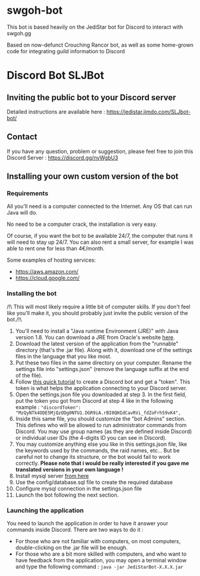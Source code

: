 # swgoh-bot
This bot is based heavily on the JediStar bot for Discord to interact with swgoh.gg

Based on now-defunct Crouching Rancor bot, as well as some home-grown code for integrating guild information to Discord

# Discord Bot SLJBot

## Inviting the public bot to your Discord server

Detailed instructions are available here : https://jedistar.jimdo.com/SLJbot-bot/

## Contact
If you have any question, problem or suggestion, please feel free to join this Discord Server : https://discord.gg/nyWgbU3

## Installing your own custom version of the bot
### Requirements

All you'll need is a computer connected to the Internet. Any OS that can run Java will do.

No need to be a computer crack, the installation is very easy.

Of course, if you want the bot to be available 24/7, the computer that runs it will need to stay up 24/7.
You can also rent a small server, for example I was able to rent one for less than 4€/month.

Some examples of hosting services:
* https://aws.amazon.com/
* https://cloud.google.com/

### Installing the bot
/!\ This will most likely require a little bit of computer skills. If you don't feel like you'll make it, you should probably just invite the public version of the bot./!\

1. You'll need to install a "Java runtime Environment (JRE)" with Java version 1.8. You can download a JRE from Oracle's website [here](http://www.oracle.com/technetwork/java/javase/downloads/jre8-downloads-2133155.html).
2. Download the latest version of the application from the "runnable" directory (that's the .jar file). Along with it, download one of the settings files in the language that you like most.
3. Put these two files in the same directory on your computer. Rename the settings file into "settings.json" (remove the language suffix at the end of the file).
4. Follow [this quick tutorial](https://github.com/reactiflux/discord-irc/wiki/Creating-a-discord-bot-&-getting-a-token) to create a Discord bot and get a "token". This token is what helps the application connecting to your Discord server.
5. Open the settings.json file you downloaded at step 3. In the first field, put the token you got from Discord at step 4 like in the following example : 	`"discordToken": "MzQyNTk4ODE5MjQzODg0NTU1.DGR9iA.rBI0QHIdCavRVi_fdZoFrh59vK4",`
6. Inside this same file, you should customize the "bot Admins" section. This defines who will be allowed to run administrator commands from Discord. You may use group names (as they are defined inside Discord) or individual user IDs (the 4-digits ID you can see in Discord).
7. You may customize anything else you like in this settings.json file, like the keywords used by the commands, the raid names, etc... But be careful not to change its structure, or the bot would fail to work correctly.
**Please note that i would be really interested if you gave me translated versions in your own language !**
8. Install mysql server [from here](https://dev.mysql.com/downloads/mysql/)
9. Use the config/database.sql file to create the required database
10. Configure mysql connection in the settings.json file
11. Launch the bot following the next section.

### Launching the application

You need to launch the application in order to have it answer your commands inside Discord.
There are two ways to do it :

* For those who are not familiar with computers, on most computers, double-clicking on the .jar file will be enough.
* For those who are a bit more skilled with computers, and who want to have feedback from the application, you may open a terminal window and type the following command : `java -jar JediStarBot-X.X.X.jar`
